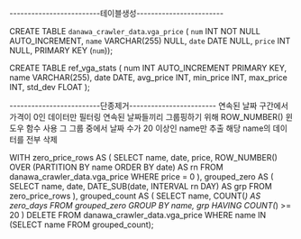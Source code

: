 

-------------------------테이블생성------------------------

CREATE TABLE `danawa_crawler_data`.`vga_price` (
  `num` INT NOT NULL AUTO_INCREMENT,
  `name` VARCHAR(255) NULL,
  `date` DATE NULL,
  `price` INT NULL,
  PRIMARY KEY (`num`));


CREATE TABLE ref_vga_stats (
  num INT AUTO_INCREMENT PRIMARY KEY,
  name VARCHAR(255),
  date DATE,
  avg_price INT,
  min_price INT,
  max_price INT,
  std_dev FLOAT
);

-------------------------단종제거------------------------
연속된 날짜 구간에서 가격이 0인 데이터만 필터링
연속된 날짜들끼리 그룹핑하기 위해 ROW_NUMBER() 윈도우 함수 사용
그 그룹 중에서 날짜 수가 20 이상인 name만 추출
해당 name의 데이터를 전부 삭제


WITH zero_price_rows AS (
  SELECT
    name,
    date,
    price,
    ROW_NUMBER() OVER (PARTITION BY name ORDER BY date) AS rn
  FROM danawa_crawler_data.vga_price
  WHERE price = 0
),
grouped_zero AS (
  SELECT
    name,
    date,
    DATE_SUB(date, INTERVAL rn DAY) AS grp
  FROM zero_price_rows
),
grouped_count AS (
  SELECT
    name,
    COUNT(*) AS zero_days
  FROM grouped_zero
  GROUP BY name, grp
  HAVING COUNT(*) >= 20
)
DELETE FROM danawa_crawler_data.vga_price
WHERE name IN (SELECT name FROM grouped_count);


